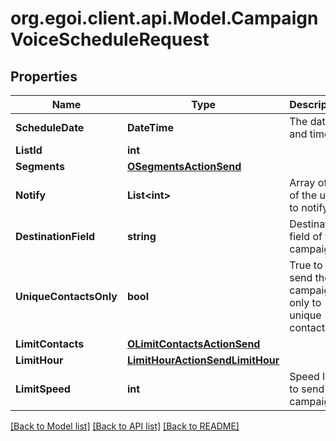
# org.egoi.client.api.Model.CampaignVoiceScheduleRequest

## Properties

Name | Type | Description | Notes
------------ | ------------- | ------------- | -------------
**ScheduleDate** | **DateTime** | The date and time | [optional] 
**ListId** | **int** |  | 
**Segments** | [**OSegmentsActionSend**](OSegmentsActionSend.md) |  | 
**Notify** | **List&lt;int&gt;** | Array of IDs of the users to notify | [optional] 
**DestinationField** | **string** | Destination field of this campaign | 
**UniqueContactsOnly** | **bool** | True to send the campaign only to unique contacts | [optional] [default to false]
**LimitContacts** | [**OLimitContactsActionSend**](OLimitContactsActionSend.md) |  | [optional] 
**LimitHour** | [**LimitHourActionSendLimitHour**](LimitHourActionSendLimitHour.md) |  | [optional] 
**LimitSpeed** | **int** | Speed limit to send the campaign | [optional] 

[[Back to Model list]](../README.md#documentation-for-models)
[[Back to API list]](../README.md#documentation-for-api-endpoints)
[[Back to README]](../README.md)

